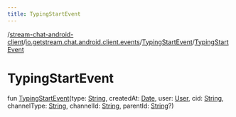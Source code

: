 ```yaml
---
title: TypingStartEvent
---
```

/[stream-chat-android-client](../../index.md)/[io.getstream.chat.android.client.events](../index.md)/[TypingStartEvent](index.md)/[TypingStartEvent](TypingStartEvent.md)  
  
  
  
# TypingStartEvent  
fun [TypingStartEvent](TypingStartEvent.md)(type: [String](https://kotlinlang.org/api/latest/jvm/stdlib/kotlin/-string/index.html), createdAt: [Date](https://developer.android.com/reference/kotlin/java/util/Date.html), user: [User](../../io.getstream.chat.android.client.models/User/index.md), cid: [String](https://kotlinlang.org/api/latest/jvm/stdlib/kotlin/-string/index.html), channelType: [String](https://kotlinlang.org/api/latest/jvm/stdlib/kotlin/-string/index.html), channelId: [String](https://kotlinlang.org/api/latest/jvm/stdlib/kotlin/-string/index.html), parentId: [String](https://kotlinlang.org/api/latest/jvm/stdlib/kotlin/-string/index.html)?)
